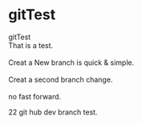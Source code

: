 # gitTest
gitTest
<br>That is a test.</br>
<br>Creat a New branch is quick & simple.</br>
<br>Creat a second branch change.</br>
<br>no fast forward.</br>

22
git hub dev branch test.